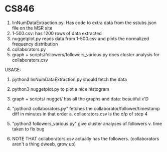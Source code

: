 # CS846

1. linNumDataExtraction.py: Has code to extra data from the sstubs.json file on the MSR site
2. 1-500.csv: has 1200 rows of data extracted
3. nuggetplot.py reads data from 1-500.csv and plots the normalized frequency distribution
4. collaborators.py
5. graph + scripts/followers/followers_various.py does cluster analysis for collaborators.csv


USAGE:

1. python3 linNumDataExtraction.py should fetch the data
2. python3 nuggetplot.py to plot a nice histogram
3. graph + scripts/ nugget/ has all the graphs and data: beautiful x'D
4. "python3 collaborators.py" fetches the collaborator/follower/timestamp diff in minutes in that order
	a. collaorators.csv is the o/p of step 4

5. "python3 followers_various.py" give cluster analyses of followers v. time taken to fix bug

6. NOTE THAT collaborators.csv actually has the followers. (collaborators aren't a thing dweeb, grow up)
